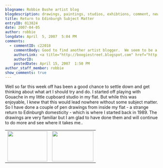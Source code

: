 ```yaml
---
blogname: Robbie Bushe artist blog
blogdescription: drawings, paintings, studios, exhibtions, comment, news as they happen to Robbie Bushe
title: Return to Edinburgh Subject Matter
entryID: 013824
date: 2007-04-05
author: robbie
longdate: April  5, 2007  5:04 PM
comments:
  - commentID: c22018
    commentBody: Good to find another artist blogger.  We seem to be a rare breed, at least in the UK.  I like your drawings.  I think I even recognise one of the places (and, no, I've not been lurking in your kitchen).  Be interesting to see where they might lead.
    authorLink: <a title="http://boogiestreet.blogspot.com" href="http://boogiestreet.blogspot.com" rel="nofollow">Mr Zip</a>
    authorID:  
    postedDate: April 15, 2007  1:50 PM
author_staff_member: robbie
show_comments: true
---
```


<p>Well so far this week off has been a good chance to settle down and get thinking about what art I should try and do. I started off playing with Gouache in my little cupboard studio in my flat. But while this was enjoyable, I knew that this would lead nowhere without some subject matter. So I have done a couple of pen drawings from inside my flat - a strange return to Edinburgh domesticity - which is where I started back in 1989. The drawings are very familiar but I am glad to have done them and will continue to do more and see where it takes me..</p>

<table><tr><td><a href="http://mtengine.pumpernickle.net/mt_pages/robbiebushe/st%20stephen%20street%2001.html" onclick="window.open('http://mtengine.pumpernickle.net/mt_pages/robbiebushe/st%20stephen%20street%2001.html','popup','width=638,height=487,scrollbars=no,resizable=no,toolbar=no,directories=no,location=no,menubar=no,status=no,left=0,top=0'); return false"><img src="http://mtengine.pumpernickle.net/mt_pages/robbiebushe/st%20stephen%20street%2001-thumb.jpg" width="131" height="100" alt="" /></a></td><td><a href="http://mtengine.pumpernickle.net/mt_pages/robbiebushe/st%20stephen%20%20street%20kitchen.html" onclick="window.open('http://mtengine.pumpernickle.net/mt_pages/robbiebushe/st%20stephen%20%20street%20kitchen.html','popup','width=638,height=468,scrollbars=no,resizable=no,toolbar=no,directories=no,location=no,menubar=no,status=no,left=0,top=0'); return false"><img src="http://mtengine.pumpernickle.net/mt_pages/robbiebushe/st%20stephen%20%20street%20kitchen-thumb.jpg" width="136" height="100" alt="" /></a></td></tr></table>

